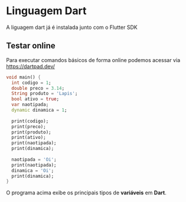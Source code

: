 # Linguagem Dart
A liguagem dart já é instalada junto com o Flutter SDK
## Testar online
Para executar comandos básicos de forma online podemos acessar via https://dartpad.dev/
```dart
void main() {
  int codigo = 1;
  double preco = 3.14;
  String produto = 'Lapis';
  bool ativo = true;
  var naotipada;
  dynamic dinamica = 1;
  
  print(codigo);
  print(preco);
  print(produto);
  print(ativo);
  print(naotipada);
  print(dinamica);
  
  naotipada = 'Oi';
  print(naotipada);
  dinamica = 'Oi';
  print(dinamica);
}
```
O programa acima exibe os principais tipos de **variáveis** em **Dart**.